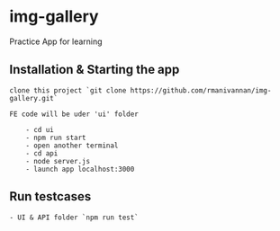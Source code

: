 # img-gallery

Practice App for learning


## Installation & Starting the app
    
    clone this project `git clone https://github.com/rmanivannan/img-gallery.git`
    
    FE code will be uder 'ui' folder

        - cd ui
        - npm run start
        - open another terminal
        - cd api
        - node server.js
        - launch app localhost:3000

## Run testcases

    - UI & API folder `npm run test`